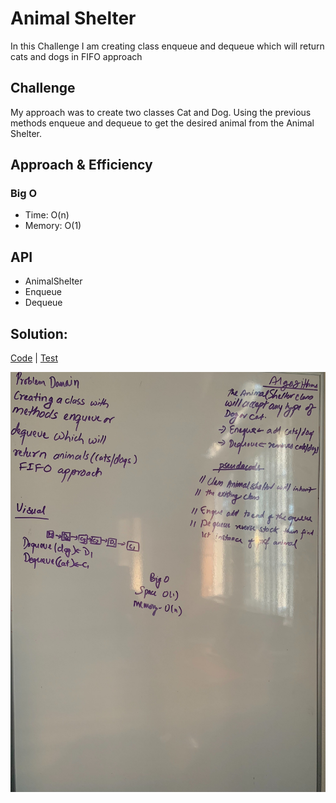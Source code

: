 # Animal Shelter
<!-- Short summary or background information -->
In this Challenge I am creating class enqueue and dequeue which will return cats and dogs in FIFO approach

## Challenge
My approach was to create two classes Cat and Dog. Using the previous methods enqueue and dequeue to get the desired 
animal from the Animal Shelter. 
## Approach & Efficiency
<!-- What approach did you take? Why? What is the Big O space/time for this approach? -->
### Big O
* Time: O(n)
* Memory: O(1)

## API
<!-- Description of each method publicly available to your Stack and Queue-->
* AnimalShelter
* Enqueue
* Dequeue

## Solution:
[Code](../src/main/java/code401Challenges/stacksandqueues/AnimalShelter.java) | 
[Test](../src/test/java/code401Challenges/stacksandqueues/AnimalShelterTest.java)

![Whiteboard](../assets/AnimalShelter.jpg)